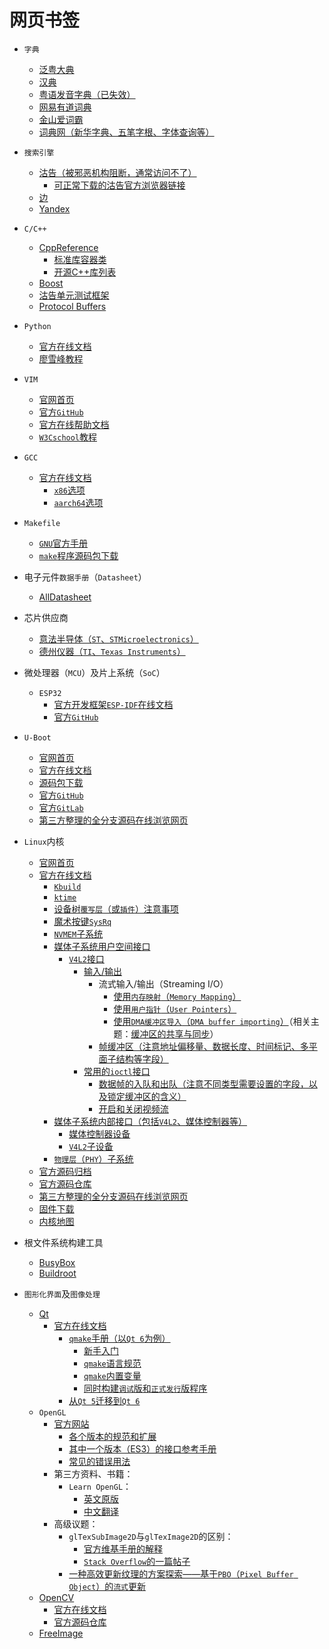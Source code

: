 <meta http-equiv="Content-Type" content="text/html; charset=utf-8" />
<base target="_blank" />

# 网页书签

* `字典`
    * [泛粤大典](https://www.jyutdict.org/)
    * [汉典](https://www.zdic.net/)
    * [粤语发音字典（已失效）](http://www.yueyv.com/)
    * [网易有道词典](https://dict.youdao.com/)
    * [金山爱词霸](https://www.iciba.com/)
    * [词典网（新华字典、五笔字根、字体查询等）](https://www.cidianwang.com/zd/)

* `搜索引擎`
    * [沽告（被邪恶机构阻断，通常访问不了）](https://www.google.com/)
        * [可正常下载的沽告官方浏览器链接](https://www.google.cn/chrome/?standalone=1)
    * [边](https://bing.com/?ensearch=1)
    * [Yandex](https://yandex.com/)

* `C/C++`
    * [CppReference](https://www.cppreference.com/)
        * [标准库容器类](https://en.cppreference.com/w/cpp/container)
        * [开源C++库列表](https://zh.cppreference.com/w/cpp/links/libs)
    * [Boost](https://www.boost.org/)
    * [沽告单元测试框架](https://github.com/google/googletest)
    * [Protocol Buffers](https://github.com/google/protobuf.git)

* `Python`
    * [官方在线文档](https://docs.python.org/)
    * [廖雪峰教程](https://www.liaoxuefeng.com/wiki/1016959663602400)

* `VIM`
    * [官网首页](https://www.vim.org/)
    * [官方`GitHub`](https://github.com/vim/vim)
    * [官方在线帮助文档](https://vimhelp.org/)
    * [`W3Cschool`教程](https://www.w3cschool.cn/vim/)

* `GCC`
    * [官方在线文档](https://gcc.gnu.org/onlinedocs/gcc/)
        * [`x86`选项](https://gcc.gnu.org/onlinedocs/gcc/x86-Options.html)
        * [`aarch64`选项](https://gcc.gnu.org/onlinedocs/gcc/AArch64-Options.html)

* `Makefile`
    * [`GNU`官方手册](https://www.gnu.org/software/make/manual/)
    * [`make`程序源码包下载](https://ftp.gnu.org/gnu/make/)

* 电子元件`数据手册`（`Datasheet`）
    * [AllDatasheet](https://www.alldatasheet.com/)

* 芯片供应商
    * [意法半导体（`ST`、`STMicroelectronics`）](https://www.st.com/)
    * [德州仪器（`TI`、`Texas Instruments`）](https://www.ti.com/)

* 微处理器（`MCU`）及片上系统（`SoC`）
    * `ESP32`
        * [官方开发框架`ESP-IDF`在线文档](https://docs.espressif.com/projects/esp-idf/zh_CN/latest/esp32/index.html)
        * [官方`GitHub`](https://github.com/espressif/esp-idf)

* `U-Boot`
    * [官网首页](https://www.denx.de/project/u-boot/)
    * [官方在线文档](https://docs.u-boot.org/en/latest/)
    * [源码包下载](https://ftp.denx.de/pub/u-boot/)
    * [官方`GitHub`](https://github.com/u-boot/u-boot)
    * [官方`GitLab`](https://source.denx.de/u-boot)
    * [第三方整理的全分支源码在线浏览网页](https://elixir.bootlin.com/u-boot/latest/source)

* `Linux`内核
    * [官网首页](https://www.kernel.org/)
    * [官方在线文档](https://www.kernel.org/doc/html/latest/)
        * [`Kbuild`](https://www.kernel.org/doc/html/latest/kbuild/kbuild.html)
        * [`ktime`](https://www.kernel.org/doc/html/latest/core-api/timekeeping.html)
        * [设备树`覆写层`（或`插件`）注意事项](https://www.kernel.org/doc/html/latest/devicetree/overlay-notes.html)
        * [魔术按键`SysRq`](https://www.kernel.org/doc/html/latest/admin-guide/sysrq.html)
        * [`NVMEM`子系统](https://www.kernel.org/doc/html/latest/driver-api/nvmem.html)
        * [媒体子系统用户空间接口](https://www.kernel.org/doc/html/latest/userspace-api/media/index.html)
            * [`V4L2`接口](https://www.kernel.org/doc/html/latest/userspace-api/media/v4l/v4l2.html)
                * [输入/输出](https://www.kernel.org/doc/html/latest/userspace-api/media/v4l/io.html)
                    * 流式输入/输出（Streaming I/O）
                        * [使用`内存映射`（`Memory Mapping`）](https://www.kernel.org/doc/html/latest/userspace-api/media/v4l/mmap.html)
                        * [使用`用户指针`（`User Pointers`）](https://www.kernel.org/doc/html/latest/userspace-api/media/v4l/userp.html)
                        * [使用`DMA缓冲区导入`（`DMA buffer importing`）](https://www.kernel.org/doc/html/latest/userspace-api/media/v4l/dmabuf.html)（相关主题：[缓冲区的共享与同步](https://www.kernel.org/doc/html/latest/driver-api/dma-buf.html)）
                    * [帧缓冲区（注意地址偏移量、数据长度、时间标记、多平面子结构等字段）](https://www.kernel.org/doc/html/latest/userspace-api/media/v4l/buffer.html)
                * [常用的`ioctl`接口](https://www.kernel.org/doc/html/latest/userspace-api/media/v4l/user-func.html)
                    * [数据帧的入队和出队（注意不同类型需要设置的字段，以及锁定缓冲区的含义）](https://www.kernel.org/doc/html/latest/userspace-api/media/v4l/vidioc-qbuf.html)
                    * [开启和关闭视频流](https://www.kernel.org/doc/html/latest/userspace-api/media/v4l/vidioc-streamon.html)
        * [媒体子系统内部接口（包括`V4L2`、媒体控制器等）](https://www.kernel.org/doc/html/latest/driver-api/media/index.html)
            * [媒体控制器设备](https://www.kernel.org/doc/html/latest/driver-api/media/mc-core.html)
            * [`V4L2`子设备](https://www.kernel.org/doc/html/latest/driver-api/media/v4l2-subdev.html)
        * [`物理层`（`PHY`）子系统](https://www.kernel.org/doc/html/latest/driver-api/phy/phy.html)
    * [官方源码归档](https://mirrors.kernel.org/pub/linux/kernel/)
    * [官方源码仓库](https://github.com/torvalds/linux)
    * [第三方整理的全分支源码在线浏览网页](https://elixir.bootlin.com/linux/latest/source)
    * [固件下载](https://git.kernel.org/pub/scm/linux/kernel/git/firmware/linux-firmware.git/plain)
    * [内核地图](https://makelinux.github.io/kernel/map/)

* 根文件系统构建工具
    * [BusyBox](https://busybox.net)
    * [Buildroot](https://buildroot.org/)

* `图形化界面`及`图像处理`
    * [Qt](https://www.qt.io/)
        * [官方在线文档](https://doc.qt.io/)
            * [`qmake`手册（以`Qt 6`为例）](https://doc.qt.io/qt-6/qmake-manual.html)
                * [新手入门](https://doc.qt.io/qt-6/qmake-tutorial.html)
                * [`qmake`语言规范](https://doc.qt.io/qt-6/qmake-language.html)
                * [`qmake`内置变量](https://doc.qt.io/qt-6/qmake-variable-reference.html)
                * [同时构建`调试`版和`正式发行`版程序](https://doc.qt.io/qt-6/qmake-common-projects.html#building-and-installing-in-debug-and-release-modes)
            * [从`Qt 5`迁移到`Qt 6`](https://doc.qt.io/qt-6/portingguide.html)
    * `OpenGL`
        * [官方网站](https://www.opengl.org/)
            * [各个版本的规范和扩展](https://www.opengl.org/registry/)
            * [其中一个版本（ES3）的接口参考手册](https://registry.khronos.org/OpenGL-Refpages/es3/html/)
            * [常见的错误用法](https://www.khronos.org/opengl/wiki/Common_Mistakes)
        * 第三方资料、书籍：
            * `Learn OpenGL`：
                * [英文原版](https://learnopengl.com/)
                * [中文翻译](https://learnopengl-cn.github.io/)
        * 高级议题：
            * `glTexSubImage2D`与`glTexImage2D`的区别：
                * [官方维基手册的解释](http://www.opengl.org/wiki/Common_Mistakes#Updating_a_texture)
                * [`Stack Overflow`的一篇帖子](https://stackoverflow.com/questions/2405734/difference-between-gltexsubimage-and-glteximage-function-in-opengl)
            * [一种高效更新纹理的方案探索——基于`PBO`（`Pixel Buffer Object`）的`流式`更新](https://www.songho.ca/opengl/gl_pbo.html)
    * [OpenCV](https://opencv.org/)
        * [官方在线文档](https://docs.opencv.org/)
        * [官方源码仓库](https://github.com/opencv/opencv)
    * [FreeImage](https://freeimage.sourceforge.io/)

